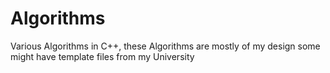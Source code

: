 # Algorithms
Various Algorithms in C++, these Algorithms are mostly of my design some might have template files from my University  
